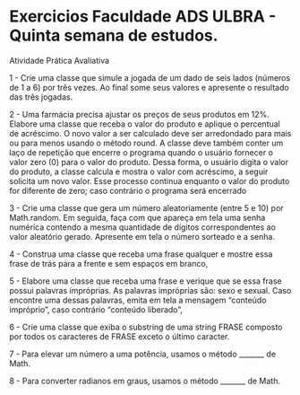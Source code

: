 # Exercicios Faculdade ADS ULBRA - Quinta semana de estudos.

Atividade Prática Avaliativa

1 - Crie uma classe que simule a jogada de um dado de seis lados (números de 1 a 6) por três vezes. Ao final some seus valores e apresente o resultado das três jogadas.

2 - Uma farmácia precisa ajustar os preços de seus produtos em 12%. Elabore uma classe que receba o valor do produto e aplique o percentual de acréscimo. O novo valor a ser calculado deve ser arredondado para mais ou para menos usando o método round. A classe deve também conter um laço de repetição que encerre o programa quando o usuário fornecer o valor zero (0) para o valor do produto. Dessa forma, o usuário digita o valor do produto, a classe calcula e mostra o valor com acréscimo, a seguir solicita um novo valor. Esse processo continua enquanto o valor do produto for diferente de zero; caso contrário o programa será encerrado

3 - Crie uma classe que gera um número aleatoriamente (entre 5 e 10) por Math.random. Em seguida, faça com que apareça em tela uma senha numérica contendo a mesma quantidade de dígitos correspondentes ao valor aleatório gerado. Apresente em tela o número sorteado e a senha.

4 - Construa uma classe que receba uma frase qualquer e mostre essa frase de trás para a frente e sem espaços em branco,

5 - Elabore uma classe que receba uma frase e verique que se essa frase possui palavras impróprias. As palavras impróprias são: sexo e sexual. Caso encontre uma dessas palavras, emita em tela a mensagem “conteúdo impróprio”, caso contrário “conteúdo liberado”,

6 - Crie uma classe que exiba o substring de uma string FRASE composto por todos os caracteres de FRASE exceto o último caracter.

7 - Para elevar um número a uma potência, usamos o método _______ de Math.

8 - Para converter radianos em graus, usamos o método _______ de Math.